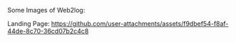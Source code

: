 Some Images of Web2log:

Landing Page:
https://github.com/user-attachments/assets/f9dbef54-f8af-44de-8c70-36cd07b2c4c8
